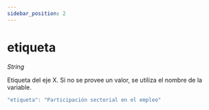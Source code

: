 ```yaml
---
sidebar_position: 2
---
```


# etiqueta

*String*

Etiqueta del eje X. Si no se provee un valor, se utiliza el nombre de la variable.

```js
"etiqueta": "Participación sectorial en el empleo"
```

